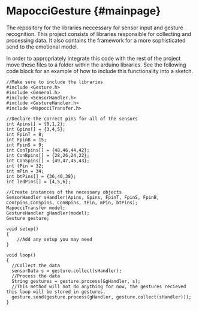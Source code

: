 MapocciGesture				{#mainpage}
===============

The repository for the libraries neccessary for sensor input and gesture recognition. This project consists of libraries responsible for collecting and processing data. It also contains the framework for a more sophisticated send to the emotional model.

In order to appropriately integrate this code with the rest of the project move these files to a folder within the arduino libraries. See the following code block for an example of how to include this functionality into a sketch.

~~~{.c}
//Make sure to include the libraries
#include <Gesture.h>
#include <General.h>
#include <SensorHandler.h>
#include <GestureHandler.h>
#include <MapocciTransfer.h>

//Declare the correct pins for all of the sensors
int Apins[] = {0,1,2};
int Gpins[] = {3,4,5};
int FpinT = 8;
int FpinB = 15;
int FpinS = 9;
int ConTpins[] = {48,46,44,42};
int ConBpins[] = {28,26,24,22};
int ConSpins[] = {49,47,45,43}; 
int tPin = 32;
int mPin = 34;
int btPins[] = {36,40,38};
int ledPins[] = {4,5,6};

//Create instances of the necessary objects
SensorHandler sHandler(Apins, Gpins, FpinT, FpinS, FpinB, ConTpins,ConSpins, ConBpins, tPin, mPin, btPins);
MapocciTransfer model;
GestureHandler gHandler(model);
Gesture gesture;

void setup()
{
	//Add any setup you may need
}

void loop()
{
  //Collect the data
  sensorData s = gesture.collect(sHandler);
  //Process the data
  String gestures = gesture.process(&gHandler, s);
  //This method will not do anything for now, the gestures recieved this loop will be stored in gestures.
  gesture.send(gesture.process(gHandler, gesture.collect(sHandler)));
}
~~~